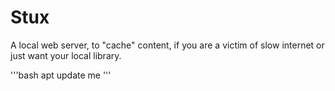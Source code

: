 # Stux
A local web server, to "cache" content, if you are a victim of slow internet or just want your local library.

'''bash
apt update me
'''
